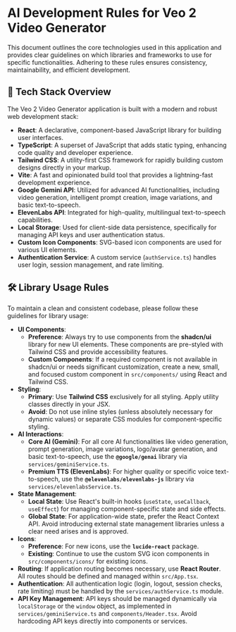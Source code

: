 # AI Development Rules for Veo 2 Video Generator

This document outlines the core technologies used in this application and provides clear guidelines on which libraries and frameworks to use for specific functionalities. Adhering to these rules ensures consistency, maintainability, and efficient development.

## 🚀 Tech Stack Overview

The Veo 2 Video Generator application is built with a modern and robust web development stack:

*   **React**: A declarative, component-based JavaScript library for building user interfaces.
*   **TypeScript**: A superset of JavaScript that adds static typing, enhancing code quality and developer experience.
*   **Tailwind CSS**: A utility-first CSS framework for rapidly building custom designs directly in your markup.
*   **Vite**: A fast and opinionated build tool that provides a lightning-fast development experience.
*   **Google Gemini API**: Utilized for advanced AI functionalities, including video generation, intelligent prompt creation, image variations, and basic text-to-speech.
*   **ElevenLabs API**: Integrated for high-quality, multilingual text-to-speech capabilities.
*   **Local Storage**: Used for client-side data persistence, specifically for managing API keys and user authentication status.
*   **Custom Icon Components**: SVG-based icon components are used for various UI elements.
*   **Authentication Service**: A custom service (`authService.ts`) handles user login, session management, and rate limiting.

## 🛠️ Library Usage Rules

To maintain a clean and consistent codebase, please follow these guidelines for library usage:

*   **UI Components**:
    *   **Preference**: Always try to use components from the **shadcn/ui** library for new UI elements. These components are pre-styled with Tailwind CSS and provide accessibility features.
    *   **Custom Components**: If a required component is not available in shadcn/ui or needs significant customization, create a new, small, and focused custom component in `src/components/` using React and Tailwind CSS.
*   **Styling**:
    *   **Primary**: Use **Tailwind CSS** exclusively for all styling. Apply utility classes directly in your JSX.
    *   **Avoid**: Do not use inline styles (unless absolutely necessary for dynamic values) or separate CSS modules for component-specific styling.
*   **AI Interactions**:
    *   **Core AI (Gemini)**: For all core AI functionalities like video generation, prompt generation, image variations, logo/avatar generation, and basic text-to-speech, use the **`@google/genai`** library via `services/geminiService.ts`.
    *   **Premium TTS (ElevenLabs)**: For higher quality or specific voice text-to-speech, use the **`@elevenlabs/elevenlabs-js`** library via `services/elevenlabsService.ts`.
*   **State Management**:
    *   **Local State**: Use React's built-in hooks (`useState`, `useCallback`, `useEffect`) for managing component-specific state and side effects.
    *   **Global State**: For application-wide state, prefer the React Context API. Avoid introducing external state management libraries unless a clear need arises and is approved.
*   **Icons**:
    *   **Preference**: For new icons, use the **`lucide-react`** package.
    *   **Existing**: Continue to use the custom SVG icon components in `src/components/icons/` for existing icons.
*   **Routing**: If application routing becomes necessary, use **React Router**. All routes should be defined and managed within `src/App.tsx`.
*   **Authentication**: All authentication logic (login, logout, session checks, rate limiting) must be handled by the `services/authService.ts` module.
*   **API Key Management**: API keys should be managed dynamically via `localStorage` or the `window` object, as implemented in `services/geminiService.ts` and `components/Header.tsx`. Avoid hardcoding API keys directly into components or services.